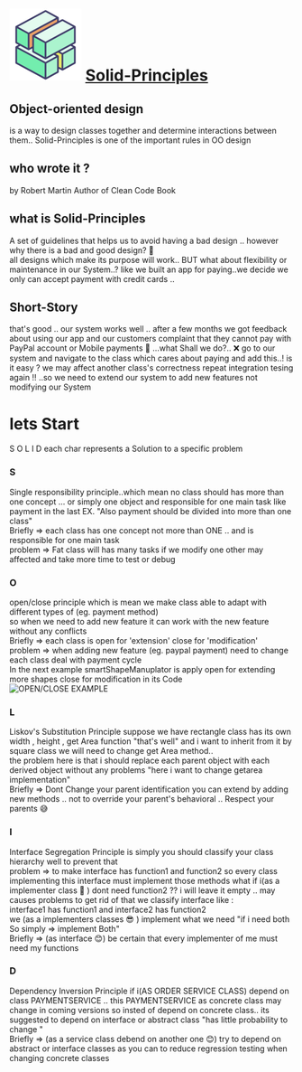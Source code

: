 

# ![me](4791290.png)        [Solid-Principles](https://en.wikipedia.org/wiki/SOLID)

## Object-oriented design 
is a way to design classes together and determine interactions  between them..
Solid-Principles is one of the important rules in OO design 
## who wrote it ?
by Robert Martin Author of Clean Code Book
## what is Solid-Principles 
A set of guidelines that helps us to avoid having a bad design .. however why there is a bad and good design? 🤨
<br />all designs which make its purpose will work.. BUT what about flexibility or maintenance in our System..?
like we built an app for paying..we decide we only can accept payment with credit cards ..

## Short-Story

that's good .. our system works well .. after a few months we got feedback about using our app and our customers
complaint that they cannot pay with PayPal account or Mobile payments 🥺 ...what Shall we do?..
❌ go to our system and navigate to the class which cares about paying and add this..! is it easy ?
we may affect another class's correctness repeat integration tesing again !! ..so we need to extend our system to add new features not modifying our System

# lets Start
 S O L I D each char represents a Solution to a specific problem
### S

Single responsibility principle..which mean no class should has more than one  concept ... or simply one object and responsible for one main task like payment in the last EX. "Also payment should be divided into more than one class"
 <br />Briefly => each class has one concept not more than ONE .. and is responsible for one main task
 <br />problem => Fat class will has many tasks if we modify one other may affected and take more time to test or debug

### O

open/close principle which is mean we make class able to adapt with different types of (eg. payment method)
 <br /> so when we need to add new feature it can work with the new feature without any conflicts 
 <br />Briefly => each class is open for 'extension' close for 'modification' 
 <br />problem => when adding new feature (eg. paypal payment)  need to change each class deal with payment cycle 
 <br /> In the next example smartShapeManuplator is apply open for extending more shapes close for modification in its Code  
 ![OPEN/CLOSE EXAMPLE](https://player.slideplayer.com/15/4573787/data/images/img8.png)
 
 
 ### L

 Liskov's Substitution Principle 
 suppose we have rectangle class has its own width , height , get Area function "that's well"
 and i want to inherit from it by square class we will need to change get Area method..
 <br />the problem here is that  i should replace each parent object  with each derived object without any problems "here i want to change getarea implementation"
 <br />Briefly => Dont Change  your parent identification you can extend by adding new methods .. 
  not to override your parent's behavioral .. Respect your parents 😅
  
  ### I
  Interface Segregation Principle is simply you should classify your class hierarchy well to prevent that
  <br /> problem => to make interface has function1 and function2 so every class implementing this interface must implement those methods
  what if i(as a implementer class 🧐 ) dont need function2 ?? i will leave it empty .. may causes problems 
  to get rid of that we classify interface like :
  <br />interface1 has function1 and interface2 has function2  
  we (as a implementers classes 😎 ) implement what we need "if i need both So simply => implement Both"
   <br />Briefly => (as interface 😊) be certain that every implementer of me  must need my functions
   
   ### D
   Dependency Inversion Principle 
   if i(AS ORDER SERVICE CLASS) depend on class PAYMENTSERVICE .. this PAYMENTSERVICE as concrete class may change in coming versions
   so insted of depend on concrete class.. its suggested to depend on interface or abstract class "has little probability to change "
   <br />Briefly => (as  a service class debend on another one 😊) try to depend on abstract or interface classes as you can to reduce regression testing when changing concrete classes
   



 
 
